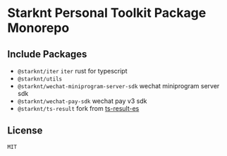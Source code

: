 # Starknt Personal Toolkit Package Monorepo

## Include Packages

- `@starknt/iter` `iter` rust for typescript
- `@starknt/utils`
- `@starknt/wechat-miniprogram-server-sdk` wechat miniprogram server sdk
- `@starknt/wechat-pay-sdk` wechat pay v3 sdk
- `@starknt/ts-result` fork from [ts-result-es](https://github.com/lune-climate/ts-results-es.git)

## License
`MIT`
